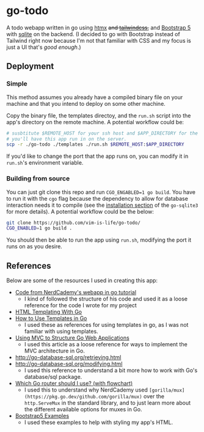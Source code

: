 # go-todo
A todo webapp written in go using [htmx](https://htmx.org)
~~and [tailwindcss](https://tailwindcss.com/),~~
and [Bootstrap 5](https://getbootstrap.com/)
with [sqlite](https://github.com/mattn/go-sqlite3)
on the backend.
(I decided to go with Bootstrap instead of Tailwind right now
because I'm not that familiar with CSS and my focus is just a 
UI that's _good enough_.)

## Deployment
### Simple
This method assumes you already have a compiled binary file on your 
machine and that you intend to deploy on some other machine.

Copy the binary file, the templates directoy, and the `run.sh` script
into the app's directory on the remote machine.
A potential workflow could be:

<!-- TODO check if this is right syntax and works -->
``` sh
# susbtitute $REMOTE_HOST for your ssh host and $APP_DIRECTORY for the folder 
# you'll have this app run in on the server.
scp -r ./go-todo ./templates ./run.sh $REMOTE_HOST:$APP_DIRECTORY
```

If you'd like to change the port that the app runs on,
you can modify it in `run.sh`'s environment variable.

### Building from source
<!-- TODO check if this is actually correct -->
You can just git clone this repo and run 
`CGO_ENGABLED=1 go build`. 
You have to run it with the `cgo` flag because the dependency
to allow for database interaction needs it to compile
(see the
[installation section](https://github.com/mattn/go-sqlite3#installation)
of the `go-sqlite3` for more details).
A potential workflow could be the below:

``` sh
git clone https://github.com/vim-is-life/go-todo/
CGO_ENABLED=1 go build .
```

You should then be able to run the app using `run.sh`, modifying 
the port it runs on as you desire.

## References
Below are some of the resources I used in creating this app:
- [Code from NerdCademy's webapp in go tutorial](https://github.com/NerdCademyDev/gophat)
  - I kind of followed the structure of his code and used it 
    as a loose reference for the code I wrote for my project
- [HTML Templating With Go](https://www.makeuseof.com/go-html-templating/)
- [How to Use Templates in Go](https://www.digitalocean.com/community/tutorials/how-to-use-templates-in-go)
  - I used these as references for using templates in go,
    as I was not familiar with using templates.
- [Using MVC to Structure Go Web Applications](https://www.calhoun.io/using-mvc-to-structure-go-web-applications/)
  - I used this article as a loose reference for ways to
    implement the MVC architecture in Go.
- <http://go-database-sql.org/retrieving.html> 
- <http://go-database-sql.org/modifying.html>
  - I used this reference to understand a bit more how to
    work with Go's database/sql package.
- [Which Go router should I use? (with flowchart)](https://www.alexedwards.net/blog/which-go-router-should-i-use)
  - I used this to understand why NerdCademy used 
    `[gorilla/mux](https://pkg.go.dev/github.com/gorilla/mux)`
    over the `http.ServeMux` in the standard library, and to
    just learn more about the different available options for
    muxes in Go.
- [Bootstrap5 Examples](https://getbootstrap.com/docs/5.3/examples/)
  - I used these examples to help with styling my app's HTML.
